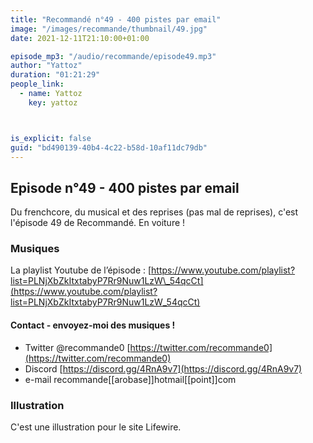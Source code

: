 ```yaml
---
title: "Recommandé n°49 - 400 pistes par email"
image: "/images/recommande/thumbnail/49.jpg"
date: 2021-12-11T21:10:00+01:00

episode_mp3: "/audio/recommande/episode49.mp3"
author: "Yattoz"
duration: "01:21:29"
people_link: 
  - name: Yattoz
    key: yattoz



is_explicit: false
guid: "bd490139-40b4-4c22-b58d-10af11dc79db"
---
```


<PodcastHeader/>

## Episode n°49 - 400 pistes par email

Du frenchcore, du musical et des reprises (pas mal de reprises), c'est l'épisode 49 de Recommandé. En voiture !

### Musiques

La playlist Youtube de l’épisode : [https://www.youtube.com/playlist?list=PLNjXbZkItxtabyP7Rr9Nuw1LzW\_54qcCt](https://www.youtube.com/playlist?list=PLNjXbZkItxtabyP7Rr9Nuw1LzW_54qcCt)


#### Contact - envoyez-moi des musiques !

- Twitter @recommande0 [https://twitter.com/recommande0](https://twitter.com/recommande0)
- Discord [https://discord.gg/4RnA9v7](https://discord.gg/4RnA9v7)
- e-mail recommande[[arobase]]hotmail[[point]]com


### Illustration

C'est une illustration pour le site Lifewire.
